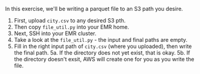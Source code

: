 In this exercise, we'll be writing a parquet file to an S3 path you desire.
1. First, upload `city.csv` to any desired S3 pth. 
2. Then copy `file_util.py` into your EMR home.
3. Next, SSH into your EMR cluster.
4. Take a look at the `file_util.py` - the input and final paths are empty.
5. Fill in the right input path of `city.csv` (where you uploaded), then write the final path. 
5a. If the directory does not yet exist, that is okay. 
5b. If the directory doesn't exsit, AWS will create one for you as you write the file.

